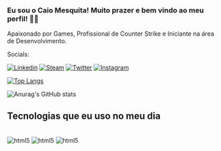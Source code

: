 ### Eu sou o Caio Mesquita! Muito prazer e bem vindo ao meu perfil! 👋😁
Apaixonado por Games, Profissional de Counter Strike e Iniciante na área de Desenvolvimento.

Socials:

[![Linkedin](https://img.shields.io/badge/LinkedIn-0077B5?style=for-the-badge&logo=linkedin&logoColor=white)](https://www.linkedin.com/in/caio-mesquita-ba6a93187/)
[![Steam](https://img.shields.io/badge/Steam-000000?style=for-the-badge&logo=steam&logoColor=white
)](https://steamcommunity.com/id/caiosmo/)
[![Twitter](https://img.shields.io/badge/Twitter-1DA1F2?style=for-the-badge&logo=twitter&logoColor=white)](https://x.com/terranfps)
[![Instagram](https://img.shields.io/badge/Instagram-E4405F?style=for-the-badge&logo=instagram&logoColor=white)](https://www.instagram.com/caios_mesquita/)

[![Top Langs](https://github-readme-stats.vercel.app/api/top-langs/?username=caiosmo&layout=pie)](https://github.com/anuraghazra/github-readme-stats)

![Anurag's GitHub stats](https://github-readme-stats.vercel.app/api?username=caiosmo&show_icons=true&theme=transparent)

## Tecnologias que eu uso no meu dia
<div style= "display: inline_block"></br>
<img align= "center" alt="html5" src="https://img.shields.io/badge/Spring-6DB33F?style=for-the-badge&logo=spring&logoColor=white"/>
<img align= "center" alt="html5" src="https://img.shields.io/badge/Java-ED8B00?style=for-the-badge&logo=openjdk&logoColor=white"/>
<img align= "center" alt="html5" src="https://img.shields.io/badge/HTML-239120?style=for-the-badge&logo=html5&logoColor=white" />
  </div>
